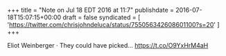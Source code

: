 +++
title = "Note on Jul 18 EDT 2016 at 11:7"
publishdate = 2016-07-18T15:07:15+00:00
draft = false
syndicated = [ 'https://twitter.com/chrisjohndeluca/status/755056342608601100?s=20' ]
+++

Eliot Weinberger · They could have picked... https://t.co/O9YxHrM4aH
